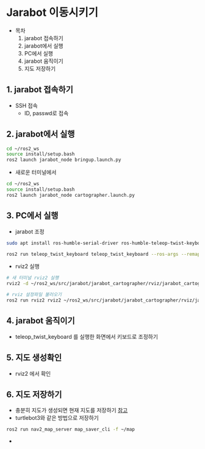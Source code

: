 # Jarabot 이동시키기
* 목차
  1. jarabot 접속하기
  2. jarabot에서 실행
  3. PC에서 실행
  4. jarabot 움직이기
  5. 지도 저장하기

##  1. jarabot 접속하기
* SSH 접속
  * ID, passwd로 접속

##  2. jarabot에서 실행
```bash
cd ~/ros2_ws
source install/setup.bash
ros2 launch jarabot_node bringup.launch.py
```

* 새로운 터미널에서
```bash
cd ~/ros2_ws
source install/setup.bash
ros2 launch jarabot_node cartographer.launch.py
```

##  3. PC에서 실행
* jarabot 조정
```bash
sudo apt install ros-humble-serial-driver ros-humble-teleop-twist-keyboard

ros2 run teleop_twist_keyboard teleop_twist_keyboard --ros-args --remap /cmd_vel:=/keyboard/cmd_vel
```

* rviz2 실행
```bash
# 새 터미널 rviz2 실행
rviz2 -d ~/ros2_ws/src/jarabot/jarabot_cartographer/rviz/jarabot_cartographer.rviz

# rviz 설정파일 불러오기
ros2 run rviz2 rviz2 ~/ros2_ws/src/jarabot/jarabot_cartographer/rviz/jarabot_cartographer.rviz
```

##  4. jarabot 움직이기
* teleop_twist_keyboard 를 실행한 화면에서 키보드로 조정하기

##  5. 지도 생성확인
* rviz2 에서 확인

##  6. 지도 저장하기
* 충분히 지도가 생성되면 현재 지도를 저장하기 [참고](https://turtlebot.github.io/turtlebot4-user-manual/tutorials/generate_map.html#save-the-map)
* turtlebot3와 같은 방법으로 저장하기
```bash
ros2 run nav2_map_server map_saver_cli -f ~/map
```

* 
